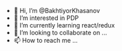 - 👋 Hi, I’m @BakhtiyorKhasanov
- 👀 I’m interested in PDP
- 🌱 I’m currently learning react/redux
- 💞️ I’m looking to collaborate on ...
- 📫 How to reach me ...

<!---
BakhtiyorKhasanov/BakhtiyorKhasanov is a ✨ special ✨ repository because its `README.md` (this file) appears on your GitHub profile.
You can click the Preview link to take a look at your changes.
--->

